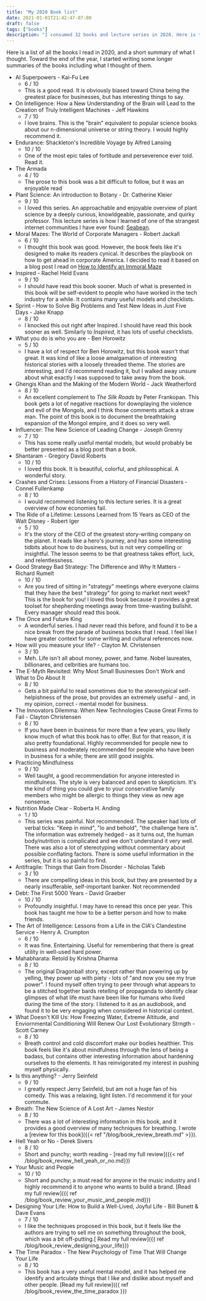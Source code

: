 ```yaml
---
title: "My 2020 Book list"
date: 2021-01-01T21:42:47-07:00
draft: false
tags: ["books"]
description: "I consumed 32 books and lecture series in 2020. Here is the list and what I thought of each book."
---
```


Here is a list of all the books I read in 2020, and a short summary of what I thought. Toward the end of the year, I started writing some longer summaries of the books including what I thought of them.

- AI Superpowers - Kai-Fu Lee
	- 6 / 10
	- This is a good read. It is obviously biased toward China being the greatest place for businesses, but has interesting things to say.
- On Intelligence: How a New Understanding of the Brain will Lead to the Creation of Truly Intelligent Machines - Jeff Hawkins
	- 7 / 10
	- I love brains. This is the "brain" equivalent to popular science books about our n-dimensional universe or string theory. I would highly recommend it.
- Endurance: Shackleton's Incredible Voyage by Alfred Lansing
	- 10 / 10
	- One of the most epic tales of fortitude and perseverence ever told. Read it.
- The Armada
	- 4 / 10
	- The prose to this book was a bit difficult to follow, but it was an enjoyable read
- Plant Science: An introduction to Botany - Dr. Catherine Kleier
	- 9 / 10
	- I loved this series. An approachable and enjoyable overview of plant science by a deeply curious, knowldgeable, passionate, and quirky professor. This lecture series is how I learned of one of the strangest internet communities I have ever found: [Seabean](http://www.seabean.com/).
- Moral Mazes: The World of Corporate Managers - Robert Jackall
	- 6 / 10
	- I thought this book was good. However, the book feels like it's designed to make its readers cynical. It describes the playbook on how to get ahead in corporate America. I decided to read it based on a blog post I read on [How to Identify an Immoral Maze](https://www.lesswrong.com/posts/zpA2Tnp2k38qSmr8J/how-to-identify-an-immoral-maze)
- Inspired - Rachel Held Evans
	- 9 / 10
	- I should have read this book sooner. Much of what is presented in this book will be self-evident to people who have worked in the tech industry for a while. It contains many useful models and checklists.
- Sprint - How to Solve Big Problems and Test New Ideas in Just Five Days - Jake Knapp
	- 8 / 10
	- I knocked this out right after Inspired. I should have read this book sooner as well. Similarly to _Inspired_, it has lots of useful checklists.
- What you do is who you are - Ben Horowitz
	- 5 / 10
	- I have a lot of respect for Ben Horowitz, but this book wasn't that great. It was kind of like a loose amalgamation of interesting historical stories with a loosely threaded theme. The stories are interesting, and I'd recommend reading it, but I walked away unsure about what exactly I was supposed to take away from the book.
- Ghengis Khan and the Making of the Modern World - Jack Weatherford
	- 8 / 10
	- An excellent complement to _The Silk Roads_ by Peter Frankopan. This book gets a lot of negative reactions for downplaying the violence and evil of the Mongols, and I think those comments attack a straw man. The point of this book is to document the breathtaking expansion of the Mongol empire, and it does so very well.
- Influencer: The New Science of Leading Change - Joseph Grenny
	- 7 / 10
	- This has some really useful mental models, but would probably be better presented as a blog post than a book.
- Shantaram - Gregory David Roberts
	- 10 / 10
	- I loved this book. It is beautiful, colorful, and philosophical. A wonderful story.
- Crashes and Crises: Lessons From a History of Financial Disasters - Connel Fullenkamp
	- 8 / 10
	- I would recommend listening to this lecture series. It is a great overview of how economies fail. 
- The Ride of a Lifetime: Lessons Learned from 15 Years as CEO of the Walt Disney - Robert Iger
	- 5 / 10
	- It's the story of the CEO of the greatest story-writing company on the planet. It reads like a hero's journey, and has some interesting tidbits about how to do business, but is not very compelling or insightful. The lesson seems to be that greatness takes effort, luck, and relentlessness.
- Good Strategy Bad Strategy: The Difference and Why It Matters - Richard Rumelt
	- 10 / 10
	- Are you tired of sitting in "strategy" meetings where everyone claims that they have the best "strategy" for going to market next week? This is the book for you! I loved this book because it provides a great toolset for shepherding meetings away from time-wasting bullshit. Every manager should read this book.
- The Once and Future King
	- A wonderful series. I had never read this before, and found it to be a nice break from the parade of business books that I read. I feel like I have greater context for some writing and cultural references now.
- How will you measure your life? - Clayton M. Christensen
	- 3 / 10
	- Meh. Life isn't all about money, power, and fame. Nobel laureates, billionares, and celbrities are humans too.
- The E-Myth Revisited: Why Most Small Businesses Don't Work and What to Do About It
	- 8 / 10
	- Gets a bit painful to read sometimes due to the stereotypical self-helpishness of the prose, but provides an extremely useful - and, in my opinion, correct - mental model for business.
- The Innovators Dilemma: When New Technologies Cause Great Firms to Fail - Clayton Christensen
	- 8 / 10
	- If you have been in business for more than a few years, you likely know much of what this book has to offer. But for that reason, it is also pretty foundational. Highly recommended for people new to business and moderately recommended for people who have been in business for a while; there are still good insights.
- Practicing Mindfulness
	- 9 / 10
	- Well taught, a good recommendation for anyone interested in mindfulness. The style is very balanced and open to skepticism. It's the kind of thing you could give to your conservative family members who might be allergic to things they view as new age nonsense.
- Nutrition Made Clear - Roberta H. Anding
	- 1 / 10
	- This series was painful. Not recommended. The speaker had lots of verbal ticks: "Keep in mind", "lo and behold", "the challenge here is". The information was extremely hedged - as it turns out, the human body/nutrition is complicated and we don't understand it very well. There was also a lot of stereotyping without commentary about possible conflating factors. There is some useful information in the series, but it is so painful to find.
- Antifragile: Things that Gain from Disorder - Nicholas Taleb
	- 3 / 10
	- There are compelling ideas in this book, but they are presented by a nearly insufferable, self-important banker. Not recommended
- Debt: The First 5000 Years - David Graeber
	- 10 / 10
	- Profoundly insightful. I may have to reread this once per year. This book has taught me how to be a better person and how to make friends.
- The Art of Intelligence: Lessons from a Life in the CIA's Clandestine Service - Henry A. Crumpton
	- 6 / 10
	- It was fine. Entertaining. Useful for remembering that there is great utility in well-used hard power.
- Mahabharata: Retold by Krishna Dharma
	- 8 / 10
	- The original Dragonball story, except rather than powering up by yelling, they power up with piety - lots of "and now you see my true power". I found myself often trying to peer through what appears to be a stitched together bards retelling of propaganda to identify clear glimpses of what life must have been like for humans who lived during the time of the story. I listened to it as an audiobook, and found it to be very engaging when considered in historical context.
- What Doesn't Kill Us: How Freezing Water, Extreme Altitude, and Enviornmental Conditioning Will Renew Our Lost Evolutionary Strngth - Scott Carney
	- 8 / 10
	- Breath control and cold discomfort make our bodies healthier. This book feels like it's about mindfulness through the lens of being a badass, but contains other interesting information about hardening ourselves to the elements. It has reinvigorated my interest in pushing myself physically.
- Is this anything? - Jerry Seinfeld
	- 9 / 10
	- I greatly respect Jerry Seinfeld, but am not a huge fan of his comedy. This was a relaxing, light listen. I'd recommend it for your commute.
- Breath: The New Science of A Lost Art - James Nestor
	- 8 / 10
	- There was a lot of interesting information in this book, and it provides a good overview of many techniques for breathing. I wrote a [review for this book]({{< ref "/blog/book_review_breath.md" >}}).
- Hell Yeah or No - Derek Sivers
	-  8 / 10
	- Short and punchy; worth reading - [read my full review]({{< ref /blog/book_review_hell_yeah_or_no.md}})
- Your Music and People
	- 10 / 10
	- Short and punchy; a must read for anyone in the music industry and I highly recommend it to anyone who wants to build a brand. [Read my full review]({{ ref /blog/book_review_your_music_and_people.md}})
- Designing Your Life: How to Build a Well-Lived, Joyful Life - Bill Bunett & Dave Evans
	- 7 / 10
	- I like the techniques proposed in this book, but it feels like the authors are trying to sell me on something throughout the book, which was a bit off-putting.[ Read my full review]({{ ref /blog/book_review_designing_your_life}})
- The Time Paradox - The New Psychology of Time That Will Change Your Life
	- 8 / 10
	- This book has a very useful mental model, and it has helped me identify and artculate things that I like and dislike about myself and other people. [Read my full review]({{ ref /blog/book_review_the_time_paradox }})